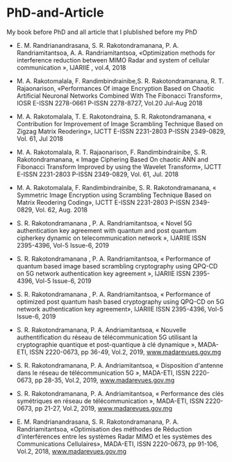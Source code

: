 # PhD-and-Article
My book before PhD and all article that I plublished before my PhD


* E. M. Randrianandrasana, S. R. Rakotondramanana, P. A. Randriamitantsoa, A. A. Randriamitantsoa, «Optimization methods for interference reduction between MIMO Radar and system of cellular communication », IJARIIE , vol.4, 2018
* M. A. Rakotomalala, F. Randimbindrainibe,S. R. Rakotondramanana, R. T. Rajaonarison, «Performances Of image Encryption Based on Chaotic Artificial Neuronal Networks Combined With The Fibonacci Transform», IOSR E-ISSN 2278-0661 P-ISSN 2278-8727, Vol.20 Jul-Aug 2018 
* M. A. Rakotomalala, T. E. Rakotondraina, S. R. Rakotondramanana, « Contribution for Improvement of Image Scrambling Technique Based on Zigzag Matrix Reodering»,  IJCTT E-ISSN 2231-2803 P-ISSN 2349-0829, Vol. 61, Jul 2018
* M. A. Rakotomalala, R. T. Rajaonarison, F. Randimbindrainibe, S. R. Rakotondramanana, « Image Ciphering Based On chaotic ANN and Fibonacci Transform Improved by using the Wavelet Transform», IJCTT E-ISSN 2231-2803 P-ISSN 2349-0829, Vol. 61, Jul. 2018
* M. A. Rakotomalala, F. Randimbindrainibe, S. R. Rakotondramanana, « Symmetric Image Encryption using Scrambling Technique Based on Matrix Reodering Coding»,  IJCTT E-ISSN 2231-2803 P-ISSN 2349-0829,  Vol. 62, Aug. 2018
* S. R. Rakotondramanana , P. A. Randriamitantsoa, «  Novel 5G authentication key agreement with quantum and post quantum cipherkey dynamic on telecommunication network », IJARIIE ISSN 2395-4396, Vol-5 Issue-6,  2019
* S. R. Rakotondramanana , P. A. Randriamitantsoa, « Performance of quantum  based image based scrambling cryptography using QPQ-CD on 5G network authentication key agreement », IJARIIE ISSN 2395-4396, Vol-5 Issue-6,  2019
* S. R. Rakotondramanana , P. A. Randriamitantsoa, « Performance of optimized post quantum hash based cryptography using QPQ-CD on 5G network authentication key agreement», IJARIIE ISSN 2395-4396, Vol-5 Issue-6, 2019

* S. R. Rakotondramanana, P. A. Andriamitantsoa, « Nouvelle authentification du réseau de télécommunication 5G utilisant la cryptographie quantique et post-quantique à clé dynamique », MADA-ETI, ISSN 2220-0673, pp 36-49, Vol.2, 2019, www.madarevues.gov.mg 
* S. R. Rakotondramanana, P. A. Andriamitantsoa, « Disposition d'antenne dans le réseau de télécommunication 5G », MADA-ETI, ISSN 2220-0673, pp 28-35, Vol.2, 2019, www.madarevues.gov.mg 
* S. R. Rakotondramanana, P. A. Andriamitantsoa, « Performance des clés symétriques en réseau de télécommunication », MADA-ETI, ISSN 2220-0673, pp 21-27, Vol.2, 2019, www.madarevues.gov.mg 
* E. M. Randrianandrasana, S. R. Rakotondramanana, P. A. Randriamitantsoa, «Optimisation des méthodes de Réduction d’interférences entre les systèmes Radar MIMO et les systèmes des Communications Cellulaires», MADA-ETI, ISSN 2220-0673, pp 91-106, Vol.2, 2018, www.madarevues.gov.mg

